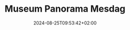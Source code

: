 ---
date: '2024-08-25T09:53:42+02:00' # date in which the content is created - defaults to "today"
title: 'Museum Panorama Mesdag'
draft: false # set to "true" if you want to hide the content 

# link: "https://www.adrianmoreno.info" # optional URL

params:
    logo:
        x: "images/clients/logo-panorama-mesdag.png"
        _2x: "images/clients/logo-panorama-mesdag.png"
        
## The content is not used (yet). If you have ideas on how to use it, 
## you can suggest it at https://github.com/zetxek/adritian-free-hugo-theme/discussions 
---